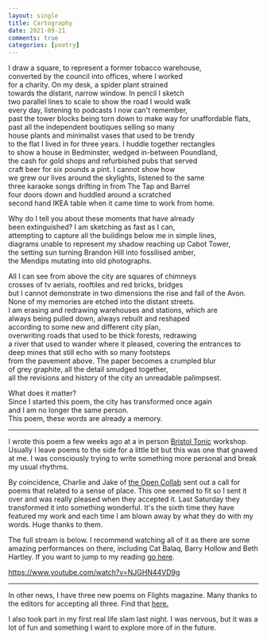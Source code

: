 ```yaml
---
layout: single
title: Cartography
date: 2021-09-21
comments: true
categories: [poetry]
---
```


I draw a square, to represent a former tobacco warehouse,  
converted by the council into offices, where I worked   
for a charity. On my desk, a spider plant strained   
towards the distant, narrow window. In pencil I sketch  
two parallel lines to scale to show the road I would walk  
every day, listening to podcasts I now can't remember,   
past the tower blocks being torn down to make way for unaffordable flats,  
past all the independent boutiques selling so many  
house plants and minimalist vases that used to be trendy  
to the flat I lived in for three years. I huddle together rectangles  
to show a house in Bedminster, wedged in-between Poundland,  
the cash for gold shops and refurbished pubs that served  
craft beer for six pounds a pint. I cannot show how   
we grew our lives around the skylights, listened to the same  
three karaoke songs drifting in from The Tap and Barrel   
four doors down and huddled around a scratched   
second hand IKEA table when it came time to work from home.   

<!--more-->

Why do I tell you about these moments that have already  
been extinguished? I am sketching as fast as I can,  
attempting to capture all the buildings below me in simple lines,  
diagrams unable to represent my shadow reaching up Cabot Tower,   
the setting sun turning Brandon Hill into fossilised amber,   
the Mendips mutating into old photographs.   

All I can see from above the city are squares of chimneys  
crosses of tv aerials, rooftiles and red bricks, bridges   
but I cannot demonstrate in two dimensions the rise and fall of the Avon.   
None of my memories are etched into the distant streets.  
I am erasing and redrawing warehouses and stations, which are  
always being pulled down, always rebuilt and reshaped  
according to some new and different city plan,  
overwriting roads that used to be thick forests, redrawing  
a river that used to wander where it pleased, covering the entrances to  
deep mines that still echo with so many footsteps  
from the pavement above. The paper becomes a crumpled blur  
of grey graphite, all the detail smudged together,   
all the revisions and history of the city an unreadable palimpsest.  

What does it matter?   
Since I started this poem, the city has transformed once again  
and I am no longer the same person.  
This poem, these words are already a memory.   

***

I wrote this poem a few weeks ago at a in person [Bristol Tonic](https://www.facebook.com/BristolTonic) workshop. Usually I leave poems to the side for a little bit but this was one that gnawed at me. I was consciously trying to write something more personal and break my usual rhythms.

By coincidence, Charlie and Jake of [the Open Collab](https://opencollab.co.uk/) sent out a call for poems that related to a sense of place. This one seemed to fit so I sent it over and was really pleased when they accepted it. Last Saturday they transformed it into something wonderful. It's the sixth time they have featured my work and each time I am blown away by what they do with my words. Huge thanks to them.

The full stream is below. I recommend watching all of it as there are some amazing performances on there, including Cat Balaq, Barry Hollow and Beth Hartley. If you want to jump to my reading [go here](https://opencollab.co.uk/16/david).

https://www.youtube.com/watch?v=NJGHN44VD9g

***

In other news, I have three new poems on Flights magazine. Many thanks to the editors for accepting all three. Find that [here.](https://flightofthedragonfly.com/david-ralph-lewis)

I also took part in my first real life slam last night. I was nervous, but it was a lot of fun and something I want to explore more of in the future.
